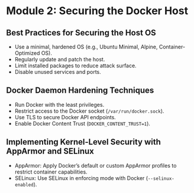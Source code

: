 # Module 2: Securing the Docker Host

## Best Practices for Securing the Host OS
- Use a minimal, hardened OS (e.g., Ubuntu Minimal, Alpine, Container-Optimized OS).
- Regularly update and patch the host.
- Limit installed packages to reduce attack surface.
- Disable unused services and ports.

## Docker Daemon Hardening Techniques
- Run Docker with the least privileges.
- Restrict access to the Docker socket (`/var/run/docker.sock`).
- Use TLS to secure Docker API endpoints.
- Enable Docker Content Trust (`DOCKER_CONTENT_TRUST=1`).

## Implementing Kernel-Level Security with AppArmor and SELinux
- AppArmor: Apply Docker’s default or custom AppArmor profiles to restrict container capabilities.
- SELinux: Use SELinux in enforcing mode with Docker (`--selinux-enabled`).
